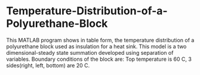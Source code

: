# Temperature-Distribution-of-a-Polyurethane-Block

This MATLAB program shows in table form, the temperature distribution
of a polyurethane block used as insulation for a heat sink.
This model is a two dimensional-steady state summation developed using
separation of variables. Boundary conditions of the block are:
Top temperature is 60 C, 3 sides(right, left, bottom) are 20 C.
